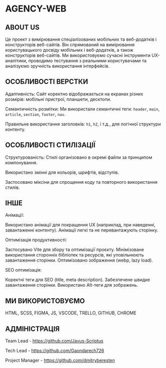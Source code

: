 # AGENCY-WEB

## ABOUT US
 Це проект з вимірювання спеціалізованих мобільних та веб-додатків і конструкторів веб-сайтів. 
 Він спрямований на вимірювання користувацького досвіду мобільних і веб-додатків, а також конструкторів веб-сайтів. Ми використовуємо сучасні інструменти UX-аналітики, проводимо тестування з реальними користувачами та аналізуємо зручність використання інтерфейсів.
## ОСОБЛИВОСТІ ВЕРСТКИ

Адаптивність: Сайт коректно відображається на екранах різних розмірів: мобільні пристрої, планшети, десктопи.

Семантичність розмітки: Ми використали семантичні теги: `header`, `main`, `article`, `section`, `footer`, `nav`.

Правильне використання заголовків: `h1`, `h2`, і т.д., для логічної структури контенту.

## ОСОБЛИВОСТІ СТИЛІЗАЦІЇ
Структурованість: Стилі організовано в окремі файли за принципом компонування.

Використано змінні для кольорів, шрифтів, відступів.

Застосовано міксіни для спрощення коду та повторного використання стилів.

## ІНШЕ

Анімації:

Використано анімації для покращення UX (наприклад, при наведенні, завантаженні контенту).
Анімації легкі та не перевантажують сторінку.

Оптимізація продуктивності:

Застосувано Vite для збору та оптимізації проєкту.
Мінімізоване використання сторонніх бібліотек та ресурсів, які уповільнюють завантаження сторінки.
Оптимізовано зображення (webp, lazy load).

SEO оптимізація:

Коректні теги для SEO (title, meta description).
Забезпечене швидке завантаження сторінки.
Використано Alt-теги для зображень.

## МИ ВИКОРИСТОВУЄМО

HTML, SCSS, FIGMA, JS, VSCODE, TRELLO, GITHUB, CHROME

## АДМІНІСТРАЦІЯ

Team Lead - https://github.com/Javus-Scriptus

Tech Lead - https://github.com/Gaondarech726

Project Manager - https://github.com/dmitryberesten

